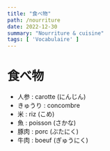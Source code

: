 ```yaml
---
title: "食べ物"
path: /nourriture
date: 2022-12-30
summary: "Nourriture & cuisine"
tags: [ 'Vocabulaire' ]
---
```


# 食べ物

- 人参 : carotte (にんじん)
- きゅうり : concombre
- 米 : riz (こめ)
- 魚 : poisson (さかな)
- 豚肉 : porc (ぶたにく)
- 牛肉 : boeuf (ぎゅうにく)